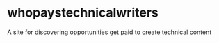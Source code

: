 # whopaystechnicalwriters
A site for discovering opportunities get paid to create technical content
